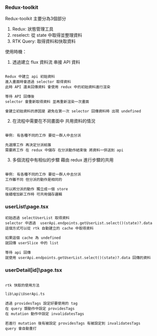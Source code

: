 ### Redux-toolkit

Redux-toolkit 主要分為3個部分
1. Redux: 狀態管理工具
2. reselect: 從 state 中取得並整理資料
3. RTK Query: 取得資料和快取資料

使用時機：

1. 透過建立 flux 資料流 串接 API 資料

```

Redux 中建立 api 初始資料
進入畫面時會透過 selector 取得資料
此時 API 還未回傳資料 會使用 redux 中的初始資料進行渲染

等待 API 回傳後
selector 會重新取得資料 並再重新渲染一次畫面

會建立初始資料的原因是 避免在第一次 selector 回傳資料時 出現 undefined

```
2. 在流程中需要在不同畫面中 共用資料的情況

```

舉例: 有各種不同的工作 要從一群人中去分派

先選擇工作 再決定分派給誰
需要將工作 在 redux 中儲存 在分派動作結束後 將資料一併送到 api

```


3. 多個流程中有相似的步驟 藉由 redux 進行步驟的共用

```

舉例: 有各種不同的工作 要從一群人中去分派
工作雖不同 但分派的動作是相同的

可以將分派的動作 獨立成一個 store
後續增加新工作時 可共用儲存邏輯

```

### userList\page.tsx

```
初始透過 selectUserList 取得資料
selector 中透過  userApi.endpoints.getUserList.select()(state)?.data
這個方式可以從 rtk 自動建立的 cache 中取得資料

如果這個 cache 為 undefined
就回傳 userSlice 中的 list

等待 api 回傳
就使用 userApi.endpoints.getUserList.select()(state)?.data 回傳的資料

```

### userDetail\[id]\page.tsx

```

rtk 快取的使用方法

lib\api\UserApi.ts

透過 providesTags 設定好要使用的 tag
在 query 類動作中設定 providesTags
在 mutation 動作中設定 invalidatesTags

若進行 mutation 後有被設定 providesTags 有被設定到 invalidatesTags
query 會自動重打

```